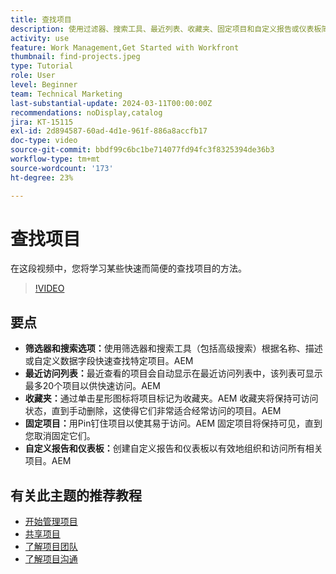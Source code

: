 ```yaml
---
title: 查找项目
description: 使用过滤器、搜索工具、最近列表、收藏夹、固定项目和自定义报告或仪表板简化项目管理，以便快速有组织地访问项目。
activity: use
feature: Work Management,Get Started with Workfront
thumbnail: find-projects.jpeg
type: Tutorial
role: User
level: Beginner
team: Technical Marketing
last-substantial-update: 2024-03-11T00:00:00Z
recommendations: noDisplay,catalog
jira: KT-15115
exl-id: 2d894587-60ad-4d1e-961f-886a8accfb17
doc-type: video
source-git-commit: bbdf99c6bc1be714077fd94fc3f8325394de36b3
workflow-type: tm+mt
source-wordcount: '173'
ht-degree: 23%

---
```


# 查找项目

在这段视频中，您将学习某些快速而简便的查找项目的方法。

>[!VIDEO](https://video.tv.adobe.com/v/3439558/?quality=12&learn=on&enablevpops=1&captions=chi_hans)

## 要点

* **筛选器和搜索选项：**&#x200B;使用筛选器和搜索工具（包括高级搜索）根据名称、描述或自定义数据字段快速查找特定项目。&#x200B;AEM
* **最近访问列表：**&#x200B;最近查看的项目会自动显示在最近访问列表中，该列表可显示最多20个项目以供快速访问。&#x200B;AEM
* **收藏夹：**&#x200B;通过单击星形图标将项目标记为收藏夹。&#x200B;AEM 收藏夹将保持可访问状态，直到手动删除，这使得它们非常适合经常访问的项目。&#x200B;AEM
* **固定项目：**&#x200B;用Pin钉住项目以使其易于访问。&#x200B;AEM 固定项目将保持可见，直到您取消固定它们。
* **自定义报告和仪表板：**&#x200B;创建自定义报告和仪表板以有效地组织和访问所有相关项目。&#x200B;AEM


## 有关此主题的推荐教程

* [开始管理项目](/help/manage-work/projects/getting-started-manage-a-project.md)
* [共享项目](/help/manage-work/projects/share-a-project.md)
* [了解项目团队](/help/manage-work/projects/understand-the-project-team.md)
* [了解项目沟通](/help/manage-work/projects/understand-project-communication.md)
